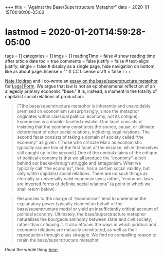 +++
title = "Against the Base/Superstructure Metaphor"
date = 2020-01-15T00:00:00-05:00
# lastmod = 2020-01-20T14:59:28-05:00
tags = []
categories = []
imgs = []
readingTime = false  # show reading time after article date
toc = true
comments = false
justify = false  # text-align: justify;
single = false  # display as a single page, hide navigation on bottom, like as about page.
license = ""  # CC License
draft = false
+++

[Nate Holdren](https://twitter.com/n_hold) and I co-wrote an [essay on the base/superstructure metaphor](https://legalform.blog/2020/01/15/no-bases-no-superstructures-against-legal-economism-nate-holdren-and-rob-hunter/) for [Legal Form](https://legalform.blog/). We argue that law is not an epiphenomenal reflection of an allegedly primary economic "base." It is, instead, a moment in the totality of capitalist social relations of production:

> \[T\]he base/superstructure metaphor is inherently and unavoidably premised on economism (unsurprisingly, since the metaphor originates within classical political economy, not its critique). Economism is a double-faceted mistake. One facet consists of insisting that the economy constitutes the source, cause, or ultimate determinant of other social relations, including legal relations. The second facet consists of taking a domain of society called “the economy” as given. (Those who criticize Marx as economistic typically accuse him of the first facet of the mistake, while themselves still caught up in the second.) One of the central claims of the critique of political economy is that we all produce the “economy”–albeit behind our backs–through struggle and antagonism. What we typically call “the economy”, then, has a certain social validity, but only within capitalist social relations. There are no such things as eternally or universally valid economic laws; rather, “economic laws are inverted forms of definite social relations” (a point to which we shall return below).

> Responses to the charge of “economism” tend to undermine the explanatory power typically claimed on behalf of the base/superstructure model or yield an insufficiently critical account of political economy. Ultimately, the base/superstructure metaphor naturalizes the bourgeois antinomy between state and civil society, rather than critiquing it. It also effaces the ways in which juridical and economic relations are mutually constituted, as well as their reproduction through class struggle. We find no compelling reason to retain the base/superstructure metaphor.

Read the whole thing [here](https://legalform.blog/2020/01/15/no-bases-no-superstructures-against-legal-economism-nate-holdren-and-rob-hunter/).
